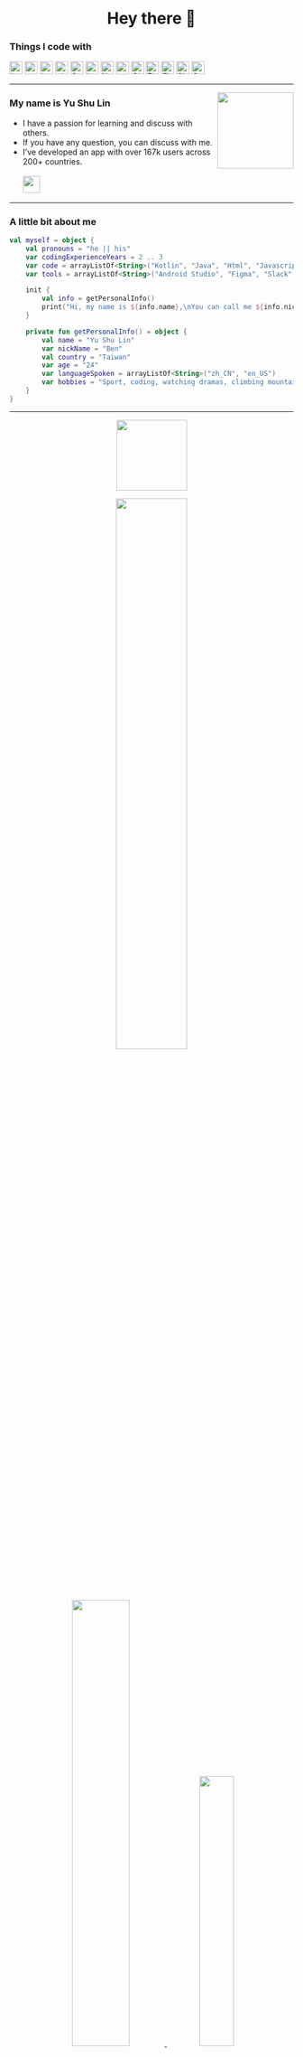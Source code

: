 <h1 align="center">Hey there 👋 </h1>

<h3>Things I code with</h3>
<p>
  <a href="https://kotlinlang.org/">
  <img style="height:23px" alt="kotlin" src="https://img.shields.io/badge/-Kotlin-F7F7F7?style=flat&logo=kotlin&logoColor=7971E1"></a>
  <img style="height:23px" alt="android" src="https://img.shields.io/badge/-Android-F7F7F7?style=flat&logo=android&logoColor=70D78B">
  <img style="height:23px" alt="java" src="https://img.shields.io/badge/-Java-F7F7F7?style=flat&logo=java&logoColor=ff1234">
  <img style="height:23px" alt="github actions" src="https://img.shields.io/badge/-Github_Actions-F7F7F7?style=flate&logo=github-actions&logoColor=2088FF" />
  <img style="height:23px" alt="Google Cloud Platform" src="https://img.shields.io/badge/-Google_Cloud_Platform-F7F7F7?style=flat&logo=google-cloud&logoColor=1a73e8" />
  <img style="height:23px" alt="html5" src="https://img.shields.io/badge/-HTML5-F7F7F7?style=flat&logo=html5&logoColor=E34F26" />
  <img style="height:23px" alt="Nodejs" src="https://img.shields.io/badge/-Nodejs-F7F7F7?style=flat&logo=Node.js&logoColor=43853d" />
  <img style="height:23px" alt="c" src="https://img.shields.io/badge/-c-F7F7F7?style=flat&logo=c&logoColor=black" />
  <img style="height:23px" alt="Git" src="https://img.shields.io/badge/-Git-F7F7F7?style=flat&logo=git&logoColor=FF7802"></a>
  <a href="https://firebase.google.com/">
  <img style="height:23px" alt="Firebase" src="https://img.shields.io/badge/-Firebase-F7F7F7?style=flat&logo=Firebase&logoColor=F6820D"></a>
  <img style="height:23px" alt="Figma" src="https://img.shields.io/badge/-Figma-F7F7F7?style=flat&logo=figma&logoColor=F24E1E"/>
  <img style="height:23px" alt="Slack" src="https://img.shields.io/badge/-Slack-F7F7F7?style=flat&logo=slack&logoColor=4A154B"/>
  <img style="height:23px" alt="Socket.io" src="https://img.shields.io/badge/-Socket.io-F7F7F7?style=flat&logo=Socket.io&logoColor=010101"/>
</p>

---

<p>
  <img height="135px" align='right' src="https://user-images.githubusercontent.com/22675497/162193592-1e98b773-3f35-404f-b31f-bb2e0c6e200f.gif">
</p>

<h3>My name is Yu Shu Lin</h3>

- I have a passion for learning and discuss with others.  
- If you have any question, you can discuss with me.   
- I’ve developed an app with over 167k users across 200+ countries.<br><br>
<a href="https://play.google.com/store/apps/details?id=lab.italkutalk"><img style="height:30px;" src="https://img.shields.io/badge/-iTalkuTalk-69A0D6?style=flat-square&logo=android&logoColor=white"></a>
</p>

</p>

---

<h3>A little bit about me</h3>

```kotlin
val myself = object {
    val pronouns = "he || his"
    var codingExperienceYears = 2 .. 3
    var code = arrayListOf<String>("Kotlin", "Java", "Html", "Javascript", "C", "C++")
    var tools = arrayListOf<String>("Android Studio", "Figma", "Slack", "Notion")

    init {
        val info = getPersonalInfo()
        print("Hi, my name is ${info.name},\nYou can call me ${info.nickName}.")
    }

    private fun getPersonalInfo() = object {
        val name = "Yu Shu Lin"
        var nickName = "Ben"
        val country = "Taiwan"
        var age = "24"
        var languageSpoken = arrayListOf<String>("zh_CN", "en_US")
        var hobbies = "Sport, coding, watching dramas, climbing mountains"
    }
}
```

---

<p align="center">
    <img style="width:125px;" src="https://komarev.com/ghpvc/?username=t109368015&label=Visitors&color=4E80C2&style=plastic"/>
<!--     <img src="https://img.shields.io/github/followers/t109368015?label=Followers"> -->
</p>

<div align="center">
  <a href="https://www.github.com/t109368015" target="blank">
    <img width=50% src="http://github-readme-streak-stats.herokuapp.com?user=t109368015&theme=dark&hide_border=true&date_format=M%20j%5B%2C%20Y%5D&background=23272D&ring=DDA12C&fire=DD2727&currStreakNum=61FFBA&sideNums=51D49BEE&currStreakLabel=FFFFFF&dates=F8E0FF"><br> 
    <img width=45% src="https://github-readme-stats.vercel.app/api?username=t109368015&include_all_commits=true&count_private=true&title_color=FFFFFF&text_color=FFFFFF&hide_border=true&border_radius=15&icon_color=FFFFFF&bg_color=FFFFFF,3F51B1,5A55AE,7B5FAC,8F6AAE,A86AA4,CC6B8E,F18271,F3A469,F7C978">
    <img width=35% src="https://github-readme-stats.vercel.app/api/top-langs/?username=t109368015&layout=compact&include_all_commits=true&count_private=true&title_color=FFFFFF&text_color=FFFFFF&hide_border=true&border_radius=15&icon_color=FFFFFF&bg_color=FFFFFF,3F51B1,5A55AE,7B5FAC,8F6AAE,A86AA4,CC6B8E,F18271,F3A469,F7C978"><br><br>
    <img width=85% src="https://github-profile-trophy.vercel.app/?username=t109368015"><br><br>
<!--   F7C978,F3A469,F18271,CC6B8E,A86AA4,8F6AAE,7B5FAC,5A55AE,3F51B1   -->
  </a>
</div>

<p width=75%>
NOTE: This does not indicate my skill level or language proficiency, it's merely a GitHub metric of which languages I have the most code of on GitHub.
</p>

---

<h3>Get in touch</h3>
<p>
  <a href="https://www.github.com/t109368015">
  <img style="height:25px" alt="Github" src="https://img.shields.io/badge/-YuShuLin-F7F7F7?style=flat&logo=github&logoColor=#0A66C2"/></a>
  <a href="https://www.google.com/intl/zh-TW/gmail/about/">
  <img style="height:25px" alt="Gmail" src="https://img.shields.io/badge/-ben111497@gmail.com-F7F7F7?style=flat&logo=gmail&logoColor=#EA4335"/></a><br>
  <a href="https://discord.com/">
  <img style="height:25px" alt="Discord" src="https://img.shields.io/badge/-AAAAA%237597-F7F7F7?style=flat&logo=discord&logoColor=#5865F2"/></a><br>
</p>

